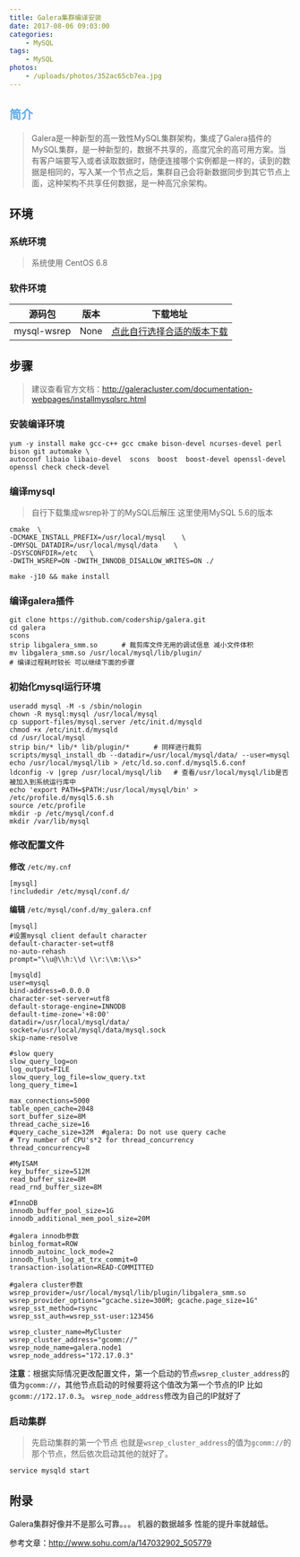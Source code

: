 ```yaml
---
title: Galera集群编译安装
date: 2017-08-06 09:03:00
categories: 
    - MySQL
tags:
    - MySQL
photos:
    - /uploads/photos/352ac65cb7ea.jpg
---
```


## <font color='#5CACEE'>简介</font>
> Galera是一种新型的高一致性MySQL集群架构，集成了Galera插件的MySQL集群，是一种新型的，数据不共享的，高度冗余的高可用方案。当有客户端要写入或者读取数据时，随便连接哪个实例都是一样的，读到的数据是相同的，写入某一个节点之后，集群自己会将新数据同步到其它节点上面，这种架构不共享任何数据，是一种高冗余架构。

<!-- more -->

## 环境
### 系统环境
> 系统使用 CentOS 6.8

### 软件环境

|源码包|版本|下载地址|
|-|-|-|
|mysql-wsrep|None|[点此自行选择合适的版本下载](http://galeracluster.com/downloads/)|



## 步骤
> 建议查看官方文档：http://galeracluster.com/documentation-webpages/installmysqlsrc.html

### 安装编译环境
```
yum -y install make gcc-c++ gcc cmake bison-devel ncurses-devel perl bison git automake \
autoconf libaio libaio-devel  scons  boost  boost-devel openssl-devel openssl check check-devel
```

### 编译mysql
> 自行下载集成wsrep补丁的MySQL后解压 这里使用MySQL 5.6的版本

```
cmake  \
-DCMAKE_INSTALL_PREFIX=/usr/local/mysql    \
-DMYSQL_DATADIR=/usr/local/mysql/data    \
-DSYSCONFDIR=/etc   \
-DWITH_WSREP=ON -DWITH_INNODB_DISALLOW_WRITES=ON ./

make -j10 && make install
```

### 编译galera插件
```
git clone https://github.com/codership/galera.git
cd galera
scons
strip libgalera_smm.so      # 裁剪库文件无用的调试信息 减小文件体积
mv libgalera_smm.so /usr/local/mysql/lib/plugin/
# 编译过程耗时较长 可以继续下面的步骤
```

### 初始化mysql运行环境
```
useradd mysql -M -s /sbin/nologin
chown -R mysql:mysql /usr/local/mysql
cp support-files/mysql.server /etc/init.d/mysqld
chmod +x /etc/init.d/mysqld
cd /usr/local/mysql
strip bin/* lib/* lib/plugin/*      # 同样进行裁剪
scripts/mysql_install_db --datadir=/usr/local/mysql/data/ --user=mysql
echo /usr/local/mysql/lib > /etc/ld.so.conf.d/mysql5.6.conf
ldconfig -v |grep /usr/local/mysql/lib   # 查看/usr/local/mysql/lib是否被加入到系统运行库中
echo 'export PATH=$PATH:/usr/local/mysql/bin' > /etc/profile.d/mysql5.6.sh
source /etc/profile
mkdir -p /etc/mysql/conf.d
mkdir /var/lib/mysql
```
### 修改配置文件

**修改** `/etc/my.cnf`

    [mysql]
    !includedir /etc/mysql/conf.d/

**编辑** `/etc/mysql/conf.d/my_galera.cnf`

    [mysql]
    #设置mysql client default character
    default-character-set=utf8
    no-auto-rehash
    prompt="\\u@\\h:\\d \\r:\\m:\\s>"

    [mysqld]
    user=mysql
    bind-address=0.0.0.0
    character-set-server=utf8
    default-storage-engine=INNODB
    default-time-zone='+8:00'
    datadir=/usr/local/mysql/data/
    socket=/usr/local/mysql/data/mysql.sock
    skip-name-resolve

    #slow query
    slow_query_log=on
    log_output=FILE
    slow_query_log_file=slow_query.txt
    long_query_time=1

    max_connections=5000
    table_open_cache=2048
    sort_buffer_size=8M
    thread_cache_size=16
    #query_cache_size=32M  #galera: Do not use query cache
    # Try number of CPU's*2 for thread_concurrency
    thread_concurrency=8

    #MyISAM
    key_buffer_size=512M
    read_buffer_size=8M
    read_rnd_buffer_size=8M

    #InnoDB
    innodb_buffer_pool_size=1G
    innodb_additional_mem_pool_size=20M

    #galera innodb参数
    binlog_format=ROW
    innodb_autoinc_lock_mode=2
    innodb_flush_log_at_trx_commit=0
    transaction-isolation=READ-COMMITTED

    #galera cluster参数
    wsrep_provider=/usr/local/mysql/lib/plugin/libgalera_smm.so
    wsrep_provider_options="gcache.size=300M; gcache.page_size=1G"
    wsrep_sst_method=rsync
    wsrep_sst_auth=wsrep_sst-user:123456

    wsrep_cluster_name=MyCluster
    wsrep_cluster_address="gcomm://"
    wsrep_node_name=galera.node1
    wsrep_node_address="172.17.0.3"

**注意**：根据实际情况更改配置文件，第一个启动的节点`wsrep_cluster_address`的值为`gcomm://`，其他节点启动的时候要将这个值改为第一个节点的IP 比如`gcomm://172.17.0.3`。
`wsrep_node_address`修改为自己的IP就好了

### 启动集群
> 先启动集群的第一个节点 也就是`wsrep_cluster_address`的值为`gcomm://`的那个节点，然后依次启动其他的就好了。

```
service mysqld start
```

## 附录

Galera集群好像并不是那么可靠。。。 机器的数据越多 性能的提升率就越低。

参考文章：http://www.sohu.com/a/147032902_505779